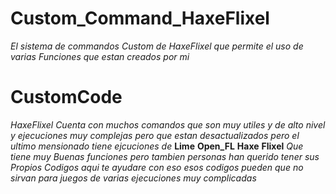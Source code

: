 # Custom_Command_HaxeFlixel

_El sistema de commandos Custom de HaxeFlixel que permite el uso de varias Funciones que estan creados por mi_

# CustomCode

_HaxeFlixel Cuenta con muchos comandos que son muy utiles y de alto nivel y ejecuciones muy complejas pero que estan desactualizados pero el ultimo mensionado tiene ejcuciones de_ **Lime** **Open_FL** **Haxe** **Flixel** _Que tiene muy Buenas funciones pero tambien personas han querido tener sus Propios Codigos aqui te ayudare con eso esos codigos pueden que no sirvan para juegos de varias ejecuciones muy complicadas_
